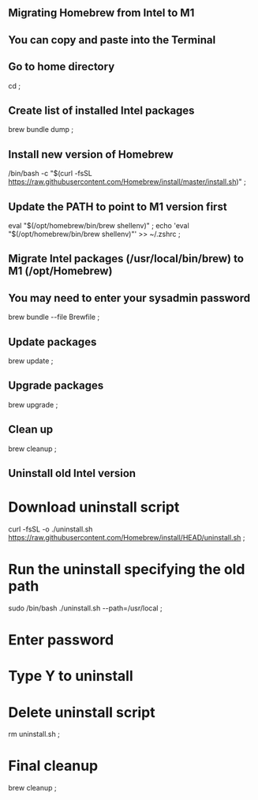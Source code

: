 ## Migrating Homebrew from Intel to M1

## You can copy and paste into the Terminal

## Go to home directory
cd ;

## Create list of installed Intel packages
brew bundle dump ;

## Install new version of Homebrew
/bin/bash -c "$(curl -fsSL https://raw.githubusercontent.com/Homebrew/install/master/install.sh)" ;

## Update the PATH to point to M1 version first
eval "$(/opt/homebrew/bin/brew shellenv)" ;
echo 'eval "$(/opt/homebrew/bin/brew shellenv)"' >> ~/.zshrc ;
## Migrate Intel packages (/usr/local/bin/brew) to M1 (/opt/Homebrew)
## You may need to enter your sysadmin password
brew bundle --file Brewfile ;

## Update packages
brew update ; 

## Upgrade packages
brew upgrade ;

## Clean up
brew cleanup ;

## Uninstall old Intel version

# Download uninstall script
curl -fsSL -o ./uninstall.sh https://raw.githubusercontent.com/Homebrew/install/HEAD/uninstall.sh ;

# Run the uninstall specifying the old path
sudo /bin/bash ./uninstall.sh --path=/usr/local ;
# Enter password
# Type Y to uninstall

# Delete uninstall script
rm uninstall.sh ;

# Final cleanup
brew cleanup ;
